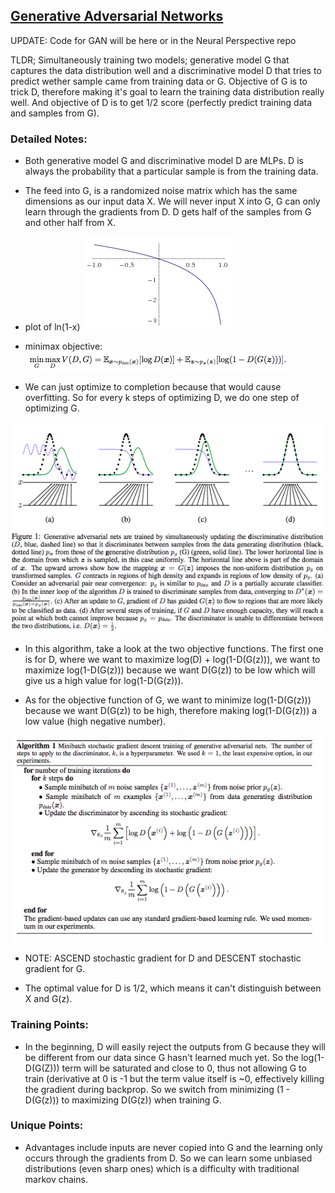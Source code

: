 ## [Generative Adversarial Networks](https://arxiv.org/abs/1406.2661)

UPDATE: Code for GAN will be here or in the Neural Perspective repo

TLDR; Simultaneously training two models; generative model G that captures the data distribution well and a discriminative model D that tries to predict wether sample came from training data or G. Objective of G is to trick D, therefore making it's goal to learn the training data distribution really well. And objective of D is to get 1/2 score (perfectly predict training data and samples from G). 

### Detailed Notes:
- Both generative model G and discriminative model D are MLPs. D is always the probability that a particular sample is from the training data. 

- The feed into G, is a randomized noise matrix which has the same dimensions as our input data X. We will never input X into G, G can only learn through the gradients from D. D gets half of the samples from G and other half from X. 

- plot of ln(1-x)
![plot](images/GAN/plot.png)

- minimax objective:
![minimax](images/GAN/minimax.png)

- We can just optimize to completion because that would cause overfitting. So for every k steps of optimizing D, we do one step of optimizing G. 

![diagram](images/GAN/diagram.png)

- In this algorithm, take a look at the two objective functions. The first one is for D, where we want to maximize log(D) + log(1-D(G(z))), we want to maximize log(1-D(G(z))) because we want D(G(z)) to be low which will give us a high value for log(1-D(G(z))).

- As for the objective function of G, we want to minimize log(1-D(G(z))) because we want D(G(z)) to be high, therefore making log(1-D(G(z))) a low value (high negative number). 

![algo](images/GAN/algo.png)

- NOTE: ASCEND stochastic gradient for D and DESCENT stochastic gradient for G. 

- The optimal value for D is 1/2, which means it can't distinguish between X and G(z).

### Training Points:

- In the beginning, D will easily reject the outputs from G because they will be different from our data since G hasn't learned much yet. So the log(1-D(G(Z))) term will be saturated and close to 0, thus not allowing G to train (derivative at 0 is -1 but the term value itself is ~0, effectively killing the gradient during backprop. So we switch from minimizing (1 - D(G(z))) to maximizing D(G(z)) when training G. 

### Unique Points:

- Advantages include inputs are never copied into G and the learning only occurs through the gradients from D. So we can learn some unbiased distributions (even sharp ones) which is a difficulty with traditional markov chains. 
